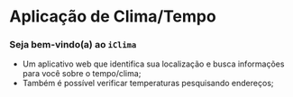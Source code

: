 
# Aplicação de Clima/Tempo

### Seja bem-vindo(a) ao `iClima`
- Um aplicativo web que identifica sua localização e busca informações para você sobre o tempo/clima;
- Também é possível verificar temperaturas pesquisando endereços;
